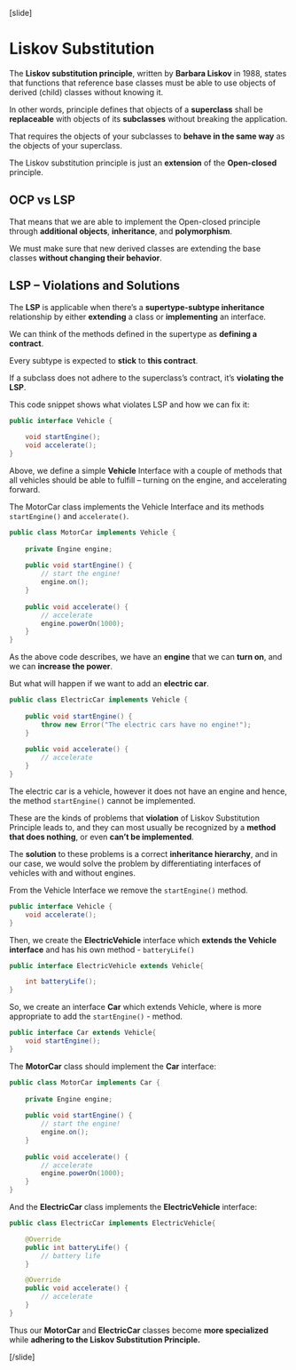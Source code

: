 [slide]

# Liskov Substitution

The **Liskov substitution principle**, written by **Barbara Liskov** in 1988, states that functions that reference base classes must be able to use objects of derived (child) classes without knowing it.

In other words, principle defines that objects of a **superclass** shall be **replaceable** with objects of its **subclasses** without breaking the application.

That requires the objects of your subclasses to **behave in the same way** as the objects of your superclass.

The Liskov substitution principle is just an **extension** of the **Open-closed** principle. 

## OCP vs LSP​

That means that we are able to implement the Open-closed principle through **additional objects**, **inheritance**, and **polymorphism**.​

We must make sure that new derived classes are extending the base classes **without changing their behavior**. 

## LSP – Violations and Solutions​

The **LSP** is applicable when there’s a **supertype-subtype inheritance** relationship by either **extending** a class or **implementing** an interface. 

We can think of the methods defined in the supertype as **defining a contract**.

Every subtype is expected to **stick** to **this contract**. 

If a subclass does not adhere to the superclass’s contract, it’s **violating the LSP**.

This code snippet shows what violates LSP and how we can fix it:

```java
public interface Vehicle {
 
    void startEngine();
    void accelerate();
}
```
Above, we define a simple **Vehicle** Interface with a couple of methods that all vehicles should be able to fulfill – turning on the engine, and accelerating forward.

The MotorCar class implements the Vehicle Interface and its methods `startEngine()` and `accelerate()`.

```java
public class MotorCar implements Vehicle {
 
    private Engine engine;
 
    public void startEngine() {
        // start the engine!
        engine.on();
    }
 
    public void accelerate() {
        // accelerate
        engine.powerOn(1000);
    }
}
```

As the above code describes, we have an **engine** that we can **turn on**, and we can **increase the power**.

But what will happen if we want to add an **electric car**.

```java
public class ElectricCar implements Vehicle {
 
    public void startEngine() {
        throw new Error("The electric cars have no engine!");
    }
 
    public void accelerate() {
        // accelerate
    }
}
```
The electric car is a vehicle, however it does not have an engine and hence, the method `startEngine()` cannot be implemented.

These are the kinds of problems that **violation** of Liskov Substitution Principle leads to, and they can most usually be recognized by a **method that does nothing**, or even **can’t be implemented**.

The **solution** to these problems is a correct **inheritance hierarchy**, and in our case, we would solve the problem by differentiating interfaces of vehicles with and without engines.


From the Vehicle Interface we remove the `startEngine()` method.

```java
public interface Vehicle {
    void accelerate();
}
```

Then, we create the **ElectricVehicle** interface which **extends the Vehicle interface** and has his own method - `batteryLife()`

```java
public interface ElectricVehicle extends Vehicle{

    int batteryLife();
}
```
So, we create an interface **Car** which extends Vehicle, where is more appropriate to add the `startEngine()` - method.

```java
public interface Car extends Vehicle{
    void startEngine();
}
```

The **MotorCar** class should implement the **Car** interface:

```java
public class MotorCar implements Car {
 
    private Engine engine;
 
    public void startEngine() {
        // start the engine!
        engine.on();
    }
 
    public void accelerate() {
        // accelerate
        engine.powerOn(1000);
    }
}
```

And the **ElectricCar** class implements the **ElectricVehicle** interface:

```java
public class ElectricCar implements ElectricVehicle{

    @Override
    public int batteryLife() {
        // battery life
    }

    @Override
    public void accelerate() {
        // accelerate
    }
}
```

Thus our **MotorCar** and **ElectricCar** classes become **more specialized** while **adhering to the Liskov Substitution Principle.**

[/slide]
